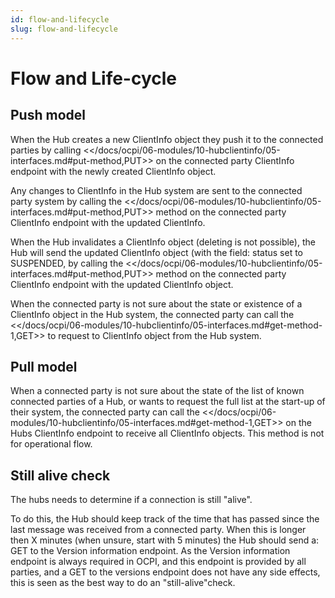 ```yaml
---
id: flow-and-lifecycle
slug: flow-and-lifecycle
---
```

# Flow and Life-cycle

## Push model

When the Hub creates a new ClientInfo object they push it to the connected parties by calling
\<\</docs/ocpi/06-modules/10-hubclientinfo/05-interfaces.md#put-method,PUT\>\> on the connected party ClientInfo
endpoint with the newly created ClientInfo object.

Any changes to ClientInfo in the Hub system are sent to the connected party system by calling the
\<\</docs/ocpi/06-modules/10-hubclientinfo/05-interfaces.md#put-method,PUT\>\> method on the connected party ClientInfo
endpoint with the updated ClientInfo.

When the Hub invalidates a ClientInfo object (deleting is not possible), the Hub will send the updated ClientInfo object
(with the field: status set to SUSPENDED, by calling the
\<\</docs/ocpi/06-modules/10-hubclientinfo/05-interfaces.md#put-method,PUT\>\> method on the connected party ClientInfo
endpoint with the updated ClientInfo object.

When the connected party is not sure about the state or existence of a ClientInfo object in the Hub system, the
connected party can call the \<\</docs/ocpi/06-modules/10-hubclientinfo/05-interfaces.md#get-method-1,GET\>\> to request
to ClientInfo object from the Hub system.

## Pull model

When a connected party is not sure about the state of the list of known connected parties of a Hub, or wants to request
the full list at the start-up of their system, the connected party can call the
\<\</docs/ocpi/06-modules/10-hubclientinfo/05-interfaces.md#get-method-1,GET\>\> on the Hubs ClientInfo endpoint to
receive all ClientInfo objects. This method is not for operational flow.

## Still alive check

The hubs needs to determine if a connection is still "alive".

To do this, the Hub should keep track of the time that has passed since the last message was received from a connected
party. When this is longer then X minutes (when unsure, start with 5 minutes) the Hub should send a: GET to the Version
information endpoint. As the Version information endpoint is always required in OCPI, and this endpoint is provided by
all parties, and a GET to the versions endpoint does not have any side effects, this is seen as the best way to do an
"still-alive"check.
